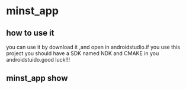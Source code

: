 # minst_app
## how to use it
 you can use it by download it ,and open in androidstudio.if you use this project you should have a SDK named NDK and CMAKE
 in  you androidstuido.good luck!!!
 ## minst_app show
